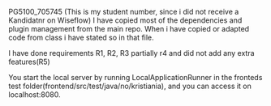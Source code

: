 PG5100_705745 (This is my student number, since i did not receive a Kandidatnr on Wiseflow)
I have copied most of the dependencies and plugin management from the main repo.
When i have copied or adapted code from class i have stated so in that file.

I have done requirements R1, R2, R3  partially r4 and did not add any extra features(R5)

You start the local server by running LocalApplicationRunner in the fronteds test folder(frontend/src/test/java/no/kristiania), 
and you can access it on localhost:8080. 



